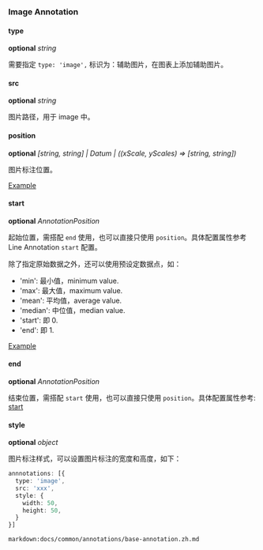 ### Image Annotation

#### type

<description>**optional** _string_</description>

需要指定 `type: 'image',` 标识为：辅助图片，在图表上添加辅助图片。

#### src

<description>**optional** _string_ </description>

图片路径，用于 image 中。

#### position

<description>**optional** _[string, string] | Datum | ((xScale, yScales) => [string, string])_</description>

图片标注位置。

[Example](/zh/examples/component/annotation#image-annotation)

#### start

<description>**optional** _AnnotationPosition_ </description>

起始位置，需搭配 `end` 使用，也可以直接只使用 `position`。具体配置属性参考 Line Annotation `start` 配置。

除了指定原始数据之外，还可以使用预设定数据点，如：

- 'min': 最小值，minimum value.
- 'max': 最大值，maximum value.
- 'mean': 平均值，average value.
- 'median': 中位值，median value.
- 'start': 即 0.
- 'end': 即 1.

[Example](/zh/examples/component/annotation#line-annotation-position)

#### end

<description>**optional** _AnnotationPosition_ </description>

结束位置，需搭配 `start` 使用，也可以直接只使用 `position`。具体配置属性参考: [start](#start)

#### style

<description>**optional** _object_ </description>

图片标注样式，可以设置图片标注的宽度和高度，如下：

```ts
annnotations: [{
  type: 'image',
  src: 'xxx',
  style: {
    width: 50,
    height: 50,
  }
}]
```

`markdown:docs/common/annotations/base-annotation.zh.md`
